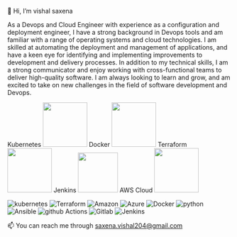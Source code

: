 👋 Hi, I’m vishal saxena

As a Devops and Cloud Engineer with experience as a configuration and deployment engineer, I have a strong background in Devops tools and am familiar with a range of operating systems and cloud technologies. I am skilled at automating the deployment and management of applications, and have a keen eye for identifying and implementing improvements to development and delivery processes. In addition to my technical skills, I am a strong communicator and enjoy working with cross-functional teams to deliver high-quality software. I am always looking to learn and grow, and am excited to take on new challenges in the field of software development and Devops.

Kubernetes  <img src="https://github.com/user-attachments/assets/95ba7eaf-3b6e-4e17-b5e8-aa4a498fe836" width="100">
Docker <img src="https://github.com/user-attachments/assets/4c1d7de9-c3a7-480c-b532-740465e3e030" width="100">
Terraform <img src="https://github.com/user-attachments/assets/a792d7ea-dfca-46f9-8e4f-c44d10af054c" width="100">
Jenkins   <img src="https://github.com/user-attachments/assets/898e1703-b282-49e4-ab3a-005bcbf92224" width="90">
AWS Cloud  <img src="https://github.com/user-attachments/assets/73821b70-b255-4898-9b54-b9ce1b28020d" width="100"></n>

![kubernetes](https://img.shields.io/badge/kubernetes-326CE5?logo=kubernetes&logoColor=white&style=for-the-badge)
![Terraform](https://img.shields.io/badge/terraform-7B42BC?logo=terraform&logoColor=white&style=for-the-badge)
![Amazon](https://img.shields.io/badge/Amazon_AWS-232F3E?style=for-the-badge&logo=amazon-aws&logoColor=white)
![Azure](https://img.shields.io/badge/azure-0078D4?logo=microsoft-azure&logoColor=white&style=for-the-badge)
![Docker](https://img.shields.io/badge/docker-2496ED?logo=docker&logoColor=white&style=for-the-badge)
![python](https://img.shields.io/badge/python-3776AB?logo=python&logoColor=white&style=for-the-badge)
![Ansible](https://img.shields.io/badge/Ansible-0078D4?style=for-the-badge&logo=visual%20studio%20code&logoColor=white)
![github Actions](https://img.shields.io/badge/GitHub_Actions-2088FF?style=for-the-badge&logo=github-actions&logoColor=white)
![Gitlab](https://img.shields.io/badge/GitLab-330F63?style=for-the-badge&logo=gitlab&logoColor=white)
![Jenkins](	https://img.shields.io/badge/Jenkins-D24939?style=for-the-badge&logo=Jenkins&logoColor=white)


📫 You can reach me through saxena.vishal204@gmail.com

<!---
vishalsaxena29/vishalsaxena29 is a ✨ special ✨ repository because its `README.md` (this file) appears on your GitHub profile.
You can click the Preview link to take a look at your changes.
--->
